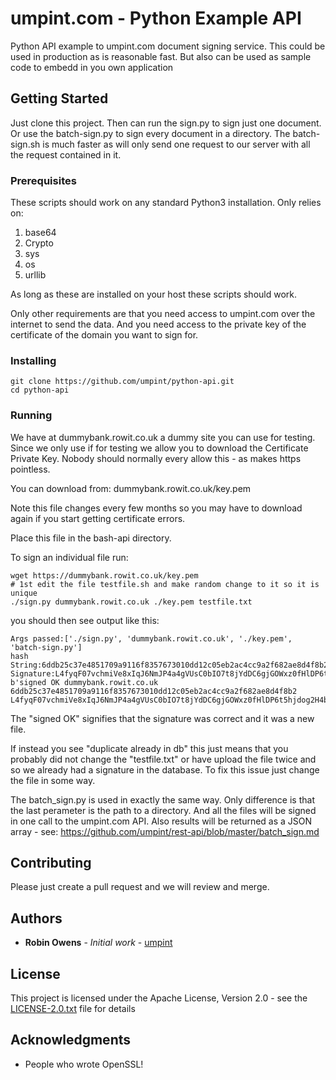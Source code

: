 # umpint.com - Python Example API

Python API example to umpint.com document signing service.
This could be used in production as is reasonable fast.
But also can be used as sample code to embedd in you own application

## Getting Started

Just clone this project. Then can run the sign.py to sign just one document. Or use the batch-sign.py to sign every document in a directory. The batch-sign.sh is much faster as will only send one request to our server with all the request contained in it.

### Prerequisites

These scripts should work on any standard Python3 installation. Only relies on:
1) base64
2) Crypto
3) sys
4) os
5) urllib

As long as these are installed on your host these scripts should work.

Only other requirements are that you need access to umpint.com over the internet to send the data. And you need access to the private key of the certificate of the domain you want to sign for.

### Installing

```
git clone https://github.com/umpint/python-api.git
cd python-api
```

### Running

We have at dummybank.rowit.co.uk a dummy site you can use for testing. Since we only use if for testing we allow you to download the Certificate Private Key. Nobody should normally every allow this - as makes https pointless.

You can download from: dummybank.rowit.co.uk/key.pem 

Note this file changes every few months so you may have to download again if you start getting certificate errors.

Place this file in the bash-api directory.

To sign an individual file run:
```
wget https://dummybank.rowit.co.uk/key.pem
# 1st edit the file testfile.sh and make random change to it so it is unique
./sign.py dummybank.rowit.co.uk ./key.pem testfile.txt
```

you should then see output like this:

```
Args passed:['./sign.py', 'dummybank.rowit.co.uk', './key.pem', 'batch-sign.py']
hash String:6ddb25c37e4851709a9116f8357673010dd12c05eb2ac4cc9a2f682ae8d4f8b2
Signature:L4fyqF07vchmiVe8xIqJ6NmJP4a4gVUsC0bIO7t8jYdDC6gjGOWxz0fHlDP6t5hjdog2H4b/1k/j/y34UUhanwnmehmPq0HL9QYDVFU3e4VRm3xdosm8PtVdM+XUkFtJ8FW23/7kcv5faSEKGdMSygRjT841XJ+VXnoeSkg2m9kGhQsM5KEtYqUQvqT1vLi7zKIuHkKb86a6V7sP7YSBOHV/rVx4koPLoMbUw+ZPlbsrtbpm3+fQPv9Anm/43U5SLvLEhrnhqavMIOauzl2/Whjg65mt6RysrpZXGETlyb1EmJprL1xB5d7uzzE/CdgdywxYyq1SDDh4hiOwjBGP7g==
b'signed OK dummybank.rowit.co.uk 6ddb25c37e4851709a9116f8357673010dd12c05eb2ac4cc9a2f682ae8d4f8b2 L4fyqF07vchmiVe8xIqJ6NmJP4a4gVUsC0bIO7t8jYdDC6gjGOWxz0fHlDP6t5hjdog2H4b/1k/j/y34UUhanwnmehmPq0HL9QYDVFU3e4VRm3xdosm8PtVdM+XUkFtJ8FW23/7kcv5faSEKGdMSygRjT841XJ+VXnoeSkg2m9kGhQsM5KEtYqUQvqT1vLi7zKIuHkKb86a6V7sP7YSBOHV/rVx4koPLoMbUw+ZPlbsrtbpm3+fQPv9Anm/43U5SLvLEhrnhqavMIOauzl2/Whjg65mt6RysrpZXGETlyb1EmJprL1xB5d7uzzE/CdgdywxYyq1SDDh4hiOwjBGP7g=='
```

The "signed OK" signifies that the signature was correct and it was a new file.

If instead you see "duplicate already in db" this just means that you probably did not change the "testfile.txt" or have upload the file twice and so we already had a signature in the database. To fix this issue just change the file in some way.

The batch_sign.py is used in exactly the same way. Only difference is that the last perameter is the path to a directory. And all the files will be signed in one call to the umpint.com API. Also results will be returned as a JSON array - see: https://github.com/umpint/rest-api/blob/master/batch_sign.md


## Contributing

Please just create a pull request and we will review and merge.

## Authors

* **Robin Owens** - *Initial work* - [umpint](https://github.com/umpint)

## License

This project is licensed under the Apache License, Version 2.0 - see the [LICENSE-2.0.txt](LICENSE-2.0.txt) file for details

## Acknowledgments

* People who wrote OpenSSL!
